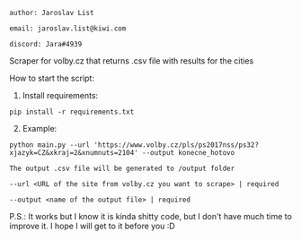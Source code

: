 ```
author: Jaroslav List 

email: jaroslav.list@kiwi.com 

discord: Jara#4939
```

Scraper for volby.cz that returns .csv file with results for the cities

How to start the script:
1) Install requirements:
```
pip install -r requirements.txt
```
2) Example:
```
python main.py --url 'https://www.volby.cz/pls/ps2017nss/ps32?xjazyk=CZ&xkraj=2&xnumnuts=2104' --output konecne_hotovo
```
```
The output .csv file will be generated to /output folder 

--url <URL of the site from volby.cz you want to scrape> | required

--output <name of the output file> | required
```

P.S.: It works but I know it is kinda shitty code, but I don't have much time to improve it. I hope I will get to it before you :D 
